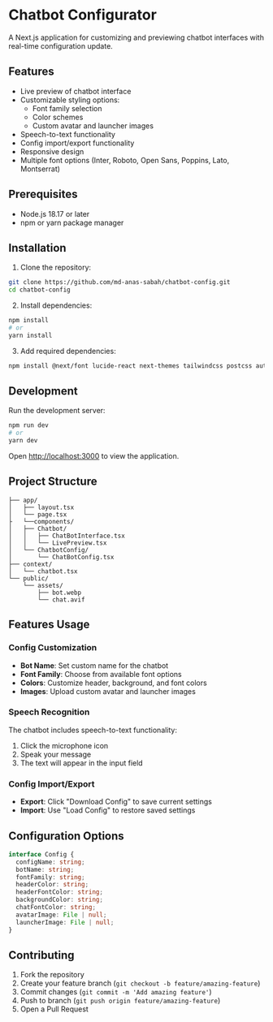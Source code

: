 # Chatbot Configurator

A Next.js application for customizing and previewing chatbot interfaces with real-time configuration update.

## Features

- Live preview of chatbot interface
- Customizable styling options:
  - Font family selection
  - Color schemes
  - Custom avatar and launcher images
- Speech-to-text functionality
- Config import/export functionality
- Responsive design
- Multiple font options (Inter, Roboto, Open Sans, Poppins, Lato, Montserrat)

## Prerequisites

- Node.js 18.17 or later
- npm or yarn package manager

## Installation

1. Clone the repository:
```bash
git clone https://github.com/md-anas-sabah/chatbot-config.git
cd chatbot-config
```

2. Install dependencies:
```bash
npm install
# or
yarn install
```

3. Add required dependencies:
```bash
npm install @next/font lucide-react next-themes tailwindcss postcss autoprefixer
```

## Development

Run the development server:
```bash
npm run dev
# or
yarn dev
```

Open [http://localhost:3000](http://localhost:3000) to view the application.

## Project Structure

```
├── app/
│   ├── layout.tsx        
│   └── page.tsx          
├   └──components/
│   ├── Chatbot/
│   │   ├── ChatBotInterface.tsx
│   │   └── LivePreview.tsx
│   └── ChatbotConfig/
│       └── ChatBotConfig.tsx
├── context/
│   └── chatbot.tsx       
└── public/
    └── assets/
        ├── bot.webp
        └── chat.avif
```

## Features Usage

### Config Customization
- **Bot Name**: Set custom name for the chatbot
- **Font Family**: Choose from available font options
- **Colors**: Customize header, background, and font colors
- **Images**: Upload custom avatar and launcher images

### Speech Recognition
The chatbot includes speech-to-text functionality:
1. Click the microphone icon
2. Speak your message
3. The text will appear in the input field

### Config Import/Export
- **Export**: Click "Download Config" to save current settings
- **Import**: Use "Load Config" to restore saved settings

## Configuration Options

```typescript
interface Config {
  configName: string;
  botName: string;
  fontFamily: string;
  headerColor: string;
  headerFontColor: string;
  backgroundColor: string;
  chatFontColor: string;
  avatarImage: File | null;
  launcherImage: File | null;
}
```

## Contributing

1. Fork the repository
2. Create your feature branch (`git checkout -b feature/amazing-feature`)
3. Commit changes (`git commit -m 'Add amazing feature'`)
4. Push to branch (`git push origin feature/amazing-feature`)
5. Open a Pull Request
